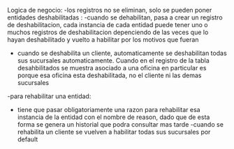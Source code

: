 Logica de negocio:
-los registros no se eliminan, solo se pueden poner entidades deshabilitadas :
 -cuando se dehabilitan, pasa a crear un registro de deshabilitacion, cada instancia de cada entidad puede tener uno o muchos registros de deshabilitacion depenciendo de las veces que lo hayan deshabilitado y vuelto a habilitar por los motivos que fueran  
 - cuando se deshabilita un cliente, automaticamente se deshabilitan todas sus sucursales automaticamente. Cuando en el registro de la tabla desahbilitados se muestra asociado a una oficina en particular es porque esa oficina esta deshabilitada, no el cliente ni las demas sucursales 

-para rehabilitar una entidad:
- tiene que pasar obligatoriamente una razon para rehabilitar esa instancia de la entidad con el nombre de reason, dado que de esta forma se genera un historial que podra consultar mas tarde
-cuando se rehabilita un cliente se vuelven a habilitar todas sus sucursales por default

